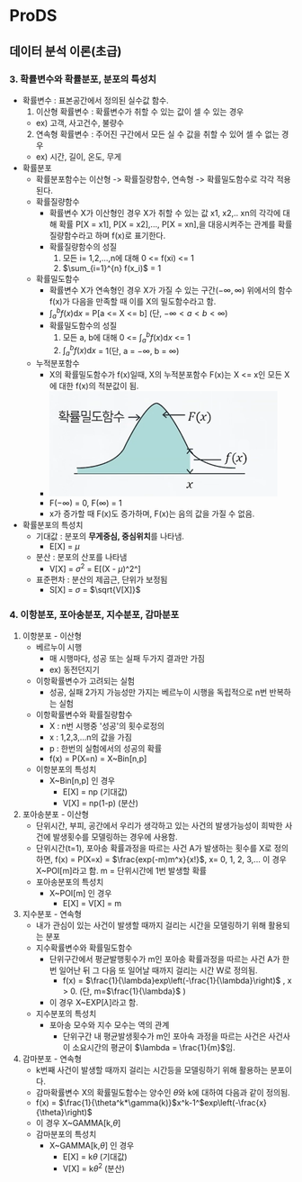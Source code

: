 # ProDS
## 데이터 분석 이론(초급) 
### 3. 확률변수와 확률분포, 분포의 특성치
* 확률변수 : 표본공간에서 정의된 실수값 함수.
  1. 이산형 확률변수 : 확률변수가 취할 수 있는 값이 셀 수 있는 경우
    * ex) 고객, 사고건수, 불량수
  2. 연속형 확률변수 : 주어진 구간에서 모든 실 수 값을 취할 수 있어 셀 수 없는 경우
    * ex) 시간, 길이, 온도, 무게
* 확률분포
  * 확률분포함수는 이산형 -> 확률질량함수, 연속형 -> 확률밀도함수로 각각 적용된다.
  * 확률질량함수
    * 확률변수 X가 이산형인 경우 X가 취할 수 있는 값 x1, x2,.. xn의 각각에 대해 확률 P[X = x1], P[X = x2],..., P[X = xn],을 대응시켜주는 관계를 확률질량함수라고 하며 f(x)로 표기한다.
    * 확률질량함수의 성질
      1. 모든 i= 1,2,...,n에 대해 0 <= f(xi) <= 1
      2. $\sum_{i=1}^{n} f(x_i)$ = 1
  * 확률밀도함수
    * 확률변수 X가 연속형인 경우 X가 가질 수 있는 구간($-\infty, \infty$) 위에서의 함수 f(x)가 다음을 만족할 때 이를 X의 밀도함수라고 함.
    * $\int_a^b f(x) \mathrm{d}x$ = P[a <= X <= b] (단, $-\infty < a < b < \infty$)
    * 확률밀도함수의 성질
      1. 모든 a, b에 대해 0 <= $\int_a^b f(x) \mathrm{d}x$ <= 1
      2. $\int_a^b f(x) \mathrm{d}x$ = 1(단, a = $-\infty$, b = $\infty$)
  * 누적분포함수
    * X의 확률밀도함수가 f(x)일때, X의 누적분포함수 F(x)는 X <= x인 모든 X에 대한 f(x)의 적분값이 됨.
    * ![누적분포함수](../images/20230305_누적분포함수.png)
    * F($-\infty$) = 0, F($\infty$) = 1
    * x가 증가할 때 F(x)도 증가하며, F(x)는 음의 값을 가질 수 없음.
* 확률분포의 특성치
  * 기대값 : 분포의 **무게중심, 중심위치**를 나타냄.
    * E[X] = $\mu$ 
  * 분산 : 분포의 산포를 나타냄
    * V[X] = $\sigma^2$ = E[(X - $\mu$)^2^]
  * 표준편차 : 분산의 제곱근, 단위가 보정됨
    * S[X] = $\sigma$ = $\sqrt{V[X]}$

### 4. 이항분포, 포아송분포, 지수분포, 감마분포
1. 이항분포 - 이산형
   * 베르누이 시행
     * 매 시행마다, 성공 또는 실패 두가지 결과만 가짐
     * ex) 동전던지기
   * 이항확률변수가 고려되는 실험
     * 성공, 실패 2가지 가능성만 가지는 베르누이 시행을 독립적으로 n번 반복하는 실험
   * 이항확률변수와 확률질량함수
     * X : n번 시행중 '성공'의 횟수로정의
     * x : 1,2,3,...n의 값을 가짐
     * p : 한번의 실험에서의 성공의 확률
     * f(x) = P(X=n) = X~Bin[n,p]
   * 이항분포의 특성치
     * X~Bin[n,p] 인 경우
       * E[X] = np (기대값)
       * V[X] = np(1-p) (분산)
2. 포아송분포 - 이산형
   * 단위시간, 부피, 공간에서 우리가 생각하고 있는 사건의 발생가능성이 희박한 사건에 발생횟수를 모델링하는 경우에 사용함.
   * 단위시간(t=1), 포아송 확률과정을 따르는 사건 A가 발생하는 횟수를 X로 정의하면,
     f(x) = P(X=x) = $\frac{exp(-m)m^x}{x!}$, x= 0, 1, 2, 3,...
     이 경우 X~POI[m]라고 함.
     m = 단위시간에 1번 발생할 확률
   * 포아송분포의 특성치
     * X~POI[m] 인 경우
       * E[X] = V[X] = m
3. 지수분포 - 연속형
   * 내가 관심이 있는 사건이 발생할 때까지 걸리는 시간을 모델링하기 위해 활용되는 분포
   * 지수확률변수와 확률밀도함수
     * 단위구간에서 평균발행횟수가 m인 포아송 확률과정을 따르는 사건 A가 한번 일어난 뒤 그 다음 또 일어날 때까지 걸리는 시간 W로 정의됨.
       * f(x) = $\frac{1}{\lambda}exp\left(-\frac{1}{\lambda}\right)$ , x > 0. (단, m=$\frac{1}{\lambda}$ )
     * 이 경우 X~EXP[$\lambda$]라고 함.
   * 지수분포의 특성치
     * 포아송 모수와 지수 모수는 역의 관계
       * 단위구간 내 평균발생횟수가 m인 포아속 과정을 따르는 사건은 사건사이 소요시간의 평균이 $\lambda = \frac{1}{m}$임.
4. 감마분포 - 연속형
   * k번째 사건이 발생할 때까지 걸리는 시간등을 모델링하기 위해 활용하는 분포이다.
   * 감마확률변수 X의 확률밀도함수는 양수인 $\theta$와 k에 대하여 다음과 같이 정의됨.
   * f(x) = $\frac{1}{\theta^k*\gamma(k)}$x^k-1^$exp\left(-\frac{x}{\theta}\right)$
   * 이 경우 X~GAMMA[k,$\theta$]
   * 감마분포의 특성치
     * X~GAMMA[k,$\theta$] 인 경우
       * E[X] = k$\theta$ (기대값)
       * V[X] = k$\theta^2$ (분산)